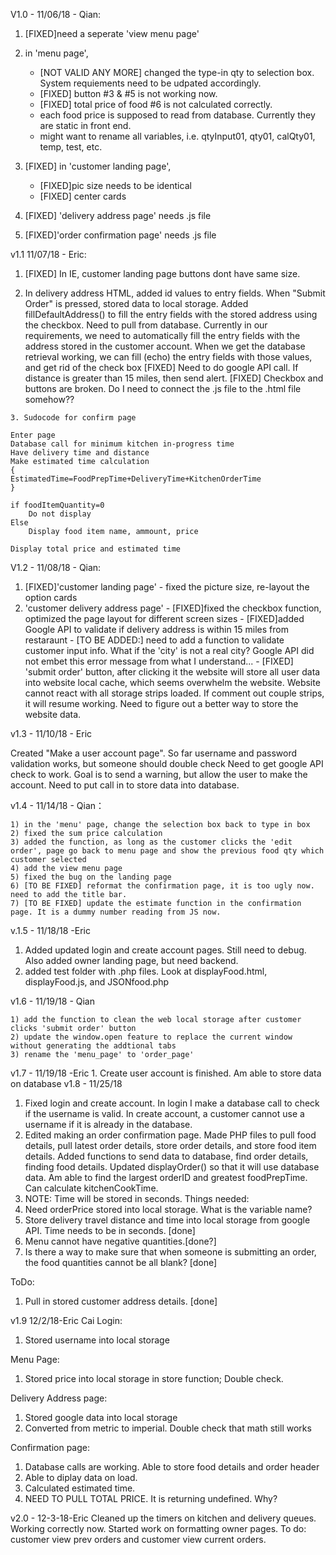 V1.0 - 11/06/18 - Qian:

  1) [FIXED]need a seperate 'view menu page'
  
  2) in 'menu page', 
      - [NOT VALID ANY MORE] changed the type-in qty to selection box. System requiements need to be udpated accordingly.
      - [FIXED] button #3 & #5 is not working now.
      - [FIXED] total price of food #6 is not calculated correctly.
      - each food price is supposed to read from database. Currently they are static in front end.
      - might want to rename all variables, i.e. qtyInput01, qty01, calQty01, temp, test, etc.
      
  3) [FIXED] in 'customer landing page',
      - [FIXED]pic size needs to be identical
      - [FIXED] center cards
      
  4) [FIXED] 'delivery address page' needs .js file 
  5) [FIXED]'order confirmation page' needs .js file

  v1.1 11/07/18 - Eric:
  1. [FIXED] In IE, customer landing page buttons dont have same size.
  
  2. In delivery address HTML, added id values to entry fields. When "Submit Order" is pressed, stored data to local storage.
	Added fillDefaultAddress() to fill the entry fields with the stored address using the checkbox. Need to pull from database.
  Currently in our requirements, we need to automatically fill the entry fields with the address stored in the customer account.
  When we get the database retrieval working, we can fill (echo) the entry fields with those values, and get rid of the check box
 [FIXED] Need to do google API call. If distance is greater than 15 miles, then send alert.
 [FIXED] Checkbox and buttons are broken. Do I need to connect the .js file to the .html file somehow??
 
	3. Sudocode for confirm page
	
	Enter page
	Database call for minimum kitchen in-progress time
	Have delivery time and distance
	Make estimated time calculation
	{
	EstimatedTime=FoodPrepTime+DeliveryTime+KitchenOrderTime
	}
	
	if foodItemQuantity=0
		Do not display
	Else
		Display food item name, ammount, price
		
	Display total price and estimated time
	
	
V1.2 - 11/08/18 - Qian:

  1) [FIXED]'customer landing page' - fixed the picture size, re-layout the option cards
  2) 'customer delivery address page' 
  	- [FIXED]fixed the checkbox function, optimized the page layout for different screen sizes
	- [FIXED]added Google API to validate if delivery address is within 15 miles from restaraunt
	- [TO BE ADDED:] need to add a function to validate customer input info. What if the 'city' is not a real city? Google API did not embet this error message from what I understand...
	- [FIXED] 'submit order' button, after clicking it the website will store all user data into website local cache, which seems overwhelm the website. Website cannot react with all storage strips loaded. If comment out couple strips, it will resume working. Need to figure out a better way to store the website data.

v1.3 - 11/10/18 - Eric

Created "Make a user account page".
So far username and password validation works, but someone should double check
Need to get google API check to work. Goal is to send a warning, but allow the user to make the account.
Need to put call in to store data into database.

v1.4 - 11/14/18 - Qian：

	1) in the 'menu' page, change the selection box back to type in box
	2) fixed the sum price calculation
	3) added the function, as long as the customer clicks the 'edit order', page go back to menu page and show the previous food qty which customer selected
	4) add the view menu page
	5) fixed the bug on the landing page
	6) [TO BE FIXED] reformat the confirmation page, it is too ugly now. need to add the title bar.
	7) [TO BE FIXED] update the estimate function in the confirmation page. It is a dummy number reading from JS now.

v.1.5 - 11/18/18 -Eric
1. Added updated login and create account pages. Still need to debug. Also added owner landing page, but need backend.
2. added test folder with .php files. Look at displayFood.html, displayFood.js, and JSONfood.php

v1.6 - 11/19/18 - Qian

	1) add the function to clean the web local storage after customer clicks 'submit order' button
	2) update the window.open feature to replace the current window without generating the addtional tabs
	3) rename the 'menu_page' to 'order_page'
v1.7 - 11/19/18 -Eric
	1. Create user account is finished. Am able to store data on database
v1.8 - 11/25/18
1. Fixed login and create account. In login I make a database call to check if the username is valid. In create account, a customer cannot use a username if it is already in the database.
2. Edited making an order confirmation page. Made PHP files to pull food details, pull latest order details, store order details, and store food item details. Added functions to send data to database, find order details, finding food details. Updated displayOrder() so that it will use database data. Am able to find the largest orderID and greatest foodPrepTime. Can calculate kitchenCookTime.
3. NOTE: Time will be stored in seconds.
Things needed:
1. Need orderPrice stored into local storage. What is the variable name? 
2. Store delivery travel distance and time into local storage from google API. Time needs to be in seconds. [done]
3. Menu cannot have negative quantities.[done?]
4. Is there a way to make sure that when someone is submitting an order, the food quantities cannot be all blank? [done]

ToDo:
1. Pull in stored customer address details. [done]

v1.9 12/2/18-Eric Cai
Login:
1. Stored username into local storage

Menu Page:
1. Stored price into local storage in store function; Double check.

Delivery Address page:
1. Stored google data into local storage
2. Converted from metric to imperial. Double check that math still works

Confirmation page:
1. Database calls are working. Able to store food details and order header
2. Able to diplay data on load.
3. Calculated estimated time.
4. NEED TO PULL TOTAL PRICE. It is returning undefined. Why?

v2.0 - 12-3-18-Eric
Cleaned up the timers on kitchen and delivery queues. Working correctly now. Started work on formatting owner pages.
To do: customer view prev orders and customer view current orders.

